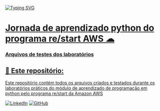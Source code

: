 <a href="https://git.io/typing-svg" target=_blank rel="nofollow noopener noreferrer"><img src="https://readme-typing-svg.demolab.com?font=Poppins&size=44&height=100&duration=1600&pause=1000&color=008000&width=750&lines=Jornada Python +👨🏼‍💻; Campinho Digital 💻; " alt="Typing SVG" data-canonical-src="https://readme-typing-svg.demolab.com?font=Poppins&size=44&duration=1600&pause=1000&color=008000&width=435&lines=Fala+Devs!+Sejam+bem-vindos!;Web+Developers...;Mobile+Developers...;FullStack..https://emresitesweb.com.br/wp-content/uploads/2023/11/gitironman01.png.;Systems+Analysts...;...and students!" style="max-width: 100%;">
# Jornada de aprendizado python do programa re/start AWS ☁
### Arquivos de testes dos laboratórios
## 📒 Este repositório:
Este repositório contém todos os arquivos criados e testados durante os laboratórios práticos do módulo de aprendizado de programação em python pelo programa re/start da Amazon AWS


[![LinkedIn](https://img.shields.io/badge/LinkedIn-0077B5?style=for-the-badge&logo=linkedin&logoColor=white)](https://www.linkedin.com/in/ricardoalexandreprofissional/)
[![GitHub](https://img.shields.io/badge/GitHub-100000?style=for-the-badge&logo=github&logoColor=white)](https://github.com/ralexandrecode)
